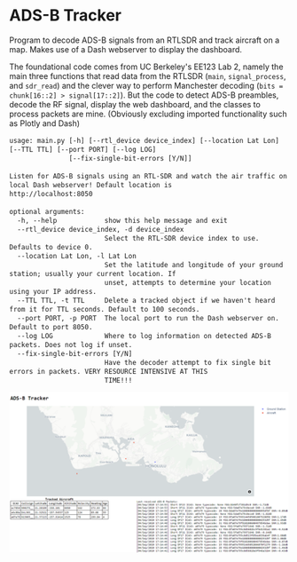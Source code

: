 # ADS-B Tracker
Program to decode ADS-B signals from an RTLSDR and track aircraft on a map. Makes use of a Dash webserver to display the dashboard.
 
The foundational code comes from UC Berkeley's EE123 Lab 2, namely the main three functions that read data from the RTLSDR (`main`, `signal_process`, and `sdr_read`) and the clever way to perform Manchester decoding (` bits = chunk[16::2] > signal[17::2] `). But the code to detect ADS-B preambles, decode the RF signal, display the web dashboard, and the classes to process packets are mine. (Obviously excluding imported functionality such as Plotly and Dash)

```text
usage: main.py [-h] [--rtl_device device_index] [--location Lat Lon] [--TTL TTL] [--port PORT] [--log LOG]
               [--fix-single-bit-errors [Y/N]]

Listen for ADS-B signals using an RTL-SDR and watch the air traffic on local Dash webserver! Default location is
http://localhost:8050

optional arguments:
  -h, --help            show this help message and exit
  --rtl_device device_index, -d device_index
                        Select the RTL-SDR device index to use. Defaults to device 0.
  --location Lat Lon, -l Lat Lon
                        Set the latitude and longitude of your ground station; usually your current location. If
                        unset, attempts to determine your location using your IP address.
  --TTL TTL, -t TTL     Delete a tracked object if we haven't heard from it for TTL seconds. Default to 100 seconds.
  --port PORT, -p PORT  The local port to run the Dash webserver on. Default to port 8050.
  --log LOG             Where to log information on detected ADS-B packets. Does not log if unset.
  --fix-single-bit-errors [Y/N]
                        Have the decoder attempt to fix single bit errors in packets. VERY RESOURCE INTENSIVE AT THIS
                        TIME!!!
```

![Screenshot of the ADS-B Tracker Dashboard](app_screenshot.png "ADS-B Tracker Dashboard")
